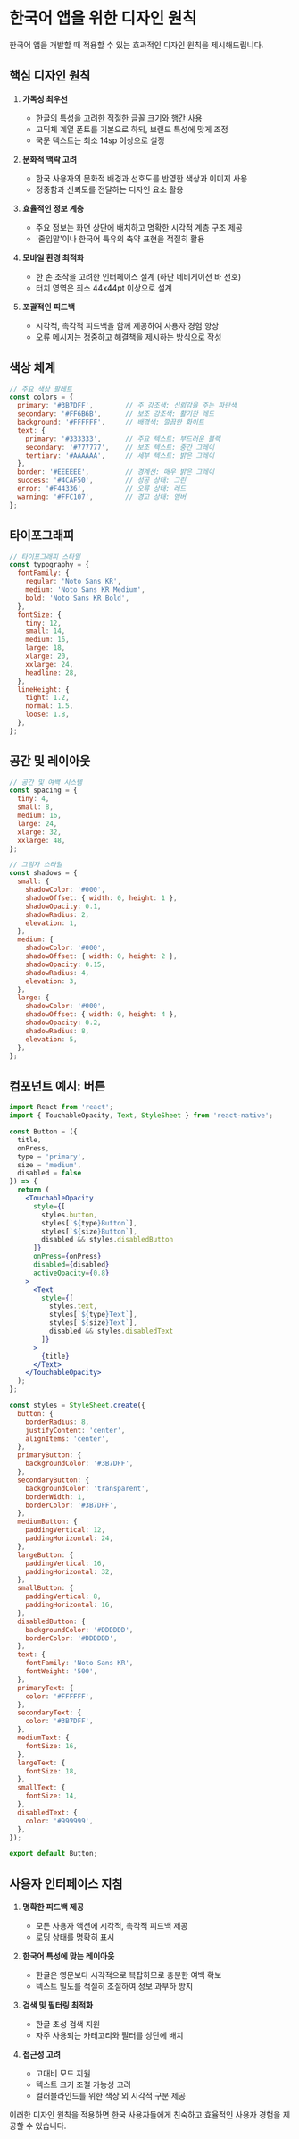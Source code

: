 # 한국어 앱을 위한 디자인 원칙

한국어 앱을 개발할 때 적용할 수 있는 효과적인 디자인 원칙을 제시해드립니다.

## 핵심 디자인 원칙

1. **가독성 최우선**
   - 한글의 특성을 고려한 적절한 글꼴 크기와 행간 사용
   - 고딕체 계열 폰트를 기본으로 하되, 브랜드 특성에 맞게 조정
   - 국문 텍스트는 최소 14sp 이상으로 설정

2. **문화적 맥락 고려**
   - 한국 사용자의 문화적 배경과 선호도를 반영한 색상과 이미지 사용
   - 정중함과 신뢰도를 전달하는 디자인 요소 활용

3. **효율적인 정보 계층**
   - 주요 정보는 화면 상단에 배치하고 명확한 시각적 계층 구조 제공
   - '줄임말'이나 한국어 특유의 축약 표현을 적절히 활용

4. **모바일 환경 최적화**
   - 한 손 조작을 고려한 인터페이스 설계 (하단 네비게이션 바 선호)
   - 터치 영역은 최소 44x44pt 이상으로 설계

5. **포괄적인 피드백**
   - 시각적, 촉각적 피드백을 함께 제공하여 사용자 경험 향상
   - 오류 메시지는 정중하고 해결책을 제시하는 방식으로 작성

## 색상 체계

```jsx
// 주요 색상 팔레트
const colors = {
  primary: '#3B7DFF',        // 주 강조색: 신뢰감을 주는 파란색
  secondary: '#FF6B6B',      // 보조 강조색: 활기찬 레드
  background: '#FFFFFF',     // 배경색: 깔끔한 화이트
  text: {
    primary: '#333333',      // 주요 텍스트: 부드러운 블랙
    secondary: '#777777',    // 보조 텍스트: 중간 그레이
    tertiary: '#AAAAAA',     // 세부 텍스트: 밝은 그레이
  },
  border: '#EEEEEE',         // 경계선: 매우 밝은 그레이
  success: '#4CAF50',        // 성공 상태: 그린
  error: '#F44336',          // 오류 상태: 레드
  warning: '#FFC107',        // 경고 상태: 앰버
};
```

## 타이포그래피

```jsx
// 타이포그래피 스타일
const typography = {
  fontFamily: {
    regular: 'Noto Sans KR',
    medium: 'Noto Sans KR Medium',
    bold: 'Noto Sans KR Bold',
  },
  fontSize: {
    tiny: 12,
    small: 14,
    medium: 16,
    large: 18,
    xlarge: 20,
    xxlarge: 24,
    headline: 28,
  },
  lineHeight: {
    tight: 1.2,
    normal: 1.5,
    loose: 1.8,
  },
};
```

## 공간 및 레이아웃

```jsx
// 공간 및 여백 시스템
const spacing = {
  tiny: 4,
  small: 8,
  medium: 16,
  large: 24,
  xlarge: 32,
  xxlarge: 48,
};

// 그림자 스타일
const shadows = {
  small: {
    shadowColor: '#000',
    shadowOffset: { width: 0, height: 1 },
    shadowOpacity: 0.1,
    shadowRadius: 2,
    elevation: 1,
  },
  medium: {
    shadowColor: '#000',
    shadowOffset: { width: 0, height: 2 },
    shadowOpacity: 0.15,
    shadowRadius: 4,
    elevation: 3,
  },
  large: {
    shadowColor: '#000',
    shadowOffset: { width: 0, height: 4 },
    shadowOpacity: 0.2,
    shadowRadius: 8,
    elevation: 5,
  },
};
```

## 컴포넌트 예시: 버튼

```jsx
import React from 'react';
import { TouchableOpacity, Text, StyleSheet } from 'react-native';

const Button = ({ 
  title, 
  onPress, 
  type = 'primary', 
  size = 'medium',
  disabled = false 
}) => {
  return (
    <TouchableOpacity
      style={[
        styles.button,
        styles[`${type}Button`],
        styles[`${size}Button`],
        disabled && styles.disabledButton
      ]}
      onPress={onPress}
      disabled={disabled}
      activeOpacity={0.8}
    >
      <Text 
        style={[
          styles.text, 
          styles[`${type}Text`],
          styles[`${size}Text`],
          disabled && styles.disabledText
        ]}
      >
        {title}
      </Text>
    </TouchableOpacity>
  );
};

const styles = StyleSheet.create({
  button: {
    borderRadius: 8,
    justifyContent: 'center',
    alignItems: 'center',
  },
  primaryButton: {
    backgroundColor: '#3B7DFF',
  },
  secondaryButton: {
    backgroundColor: 'transparent',
    borderWidth: 1,
    borderColor: '#3B7DFF',
  },
  mediumButton: {
    paddingVertical: 12,
    paddingHorizontal: 24,
  },
  largeButton: {
    paddingVertical: 16,
    paddingHorizontal: 32,
  },
  smallButton: {
    paddingVertical: 8,
    paddingHorizontal: 16,
  },
  disabledButton: {
    backgroundColor: '#DDDDDD',
    borderColor: '#DDDDDD',
  },
  text: {
    fontFamily: 'Noto Sans KR',
    fontWeight: '500',
  },
  primaryText: {
    color: '#FFFFFF',
  },
  secondaryText: {
    color: '#3B7DFF',
  },
  mediumText: {
    fontSize: 16,
  },
  largeText: {
    fontSize: 18,
  },
  smallText: {
    fontSize: 14,
  },
  disabledText: {
    color: '#999999',
  },
});

export default Button;
```

## 사용자 인터페이스 지침

1. **명확한 피드백 제공**
   - 모든 사용자 액션에 시각적, 촉각적 피드백 제공
   - 로딩 상태를 명확히 표시

2. **한국어 특성에 맞는 레이아웃**
   - 한글은 영문보다 시각적으로 복잡하므로 충분한 여백 확보
   - 텍스트 밀도를 적절히 조절하여 정보 과부하 방지

3. **검색 및 필터링 최적화**
   - 한글 초성 검색 지원
   - 자주 사용되는 카테고리와 필터를 상단에 배치

4. **접근성 고려**
   - 고대비 모드 지원
   - 텍스트 크기 조절 가능성 고려
   - 컬러블라인드를 위한 색상 외 시각적 구분 제공

이러한 디자인 원칙을 적용하면 한국 사용자들에게 친숙하고 효율적인 사용자 경험을 제공할 수 있습니다.